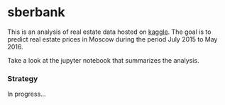 # sberbank

This is an analysis of real estate data hosted on [kaggle](https://www.kaggle.com/c/sberbank-russian-housing-market).  The goal is to predict real estate prices in Moscow during the period July 2015 to May 2016.

Take a look at the jupyter notebook that summarizes the analysis.

### Strategy

In progress...

